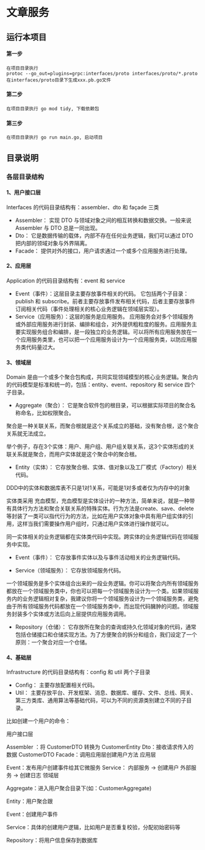 # 文章服务

## 运行本项目
#### 第一步
```
在项目目录执行
protoc --go_out=plugins=grpc:interfaces/proto interfaces/proto/*.proto
在interfaces/proto目录下生成xxx.pb.go文件
```

#### 第二步
```
在项目目录执行 go mod tidy, 下载依赖包
```

#### 第三步
```
在项目目录执行 go run main.go, 启动项目
```

## 目录说明

### 各层目录结构

#### 1、用户接口层
Interfaces 的代码目录结构有：assembler、dto 和 façade 三类

- Assembler： 实现 DTO 与领域对象之间的相互转换和数据交换。一般来说 Assembler 与 DTO 总是一同出现。
- Dto： 它是数据传输的载体，内部不存在任何业务逻辑，我们可以通过 DTO 把内部的领域对象与外界隔离。
- Facade： 提供对外的接口，用户请求通过一个或多个应用服务进行处理。

#### 2、应用层
Application 的代码目录结构有：event 和 service

- Event（事件）：这层目录主要存放事件相关的代码。
  它包括两个子目录：publish 和 subscribe。前者主要存放事件发布相关代码，后者主要存放事件订阅相关代码（事件处理相关的核心业务逻辑在领域层实现）。
- Service（应用服务）：这层的服务是应用服务。
  应用服务会对多个领域服务或外部应用服务进行封装、编排和组合，对外提供粗粒度的服务。应用服务主要实现服务组合和编排，是一段独立的业务逻辑。可以将所有应用服务放在一个应用服务类里，也可以把一个应用服务设计为一个应用服务类，以防应用服务类代码量过大。

#### 3、领域层
Domain 是由一个或多个聚合包构成，共同实现领域模型的核心业务逻辑。聚合内的代码模型是标准和统一的，包括：entity、event、repository 和 service 四个子目录。

- Aggregate（聚合）： 它是聚合软件包的根目录，可以根据实际项目的聚合名称命名，比如权限聚合。

聚合是一种关联关系，而聚合根就是这个关系成立的基础，没有聚合根，这个聚合关系就无法成立。

举个例子，存在3个实体：用户、用户组、用户组关联关系，这3个实体形成的关联关系就是聚合，而用户实体就是这个聚合中的聚合根。

- Entity（实体）： 它存放聚合根、实体、值对象以及工厂模式（Factory）相关代码。

DDD中的实体和数据库表不只是1对1关系，可能是1对多或者仅为内存中的对象

实体类采用 充血模型，充血模型是实体设计的一种方法，简单来说，就是一种带有具体行为方法和聚合关联关系的特殊实体。行为方法是create、save、delete等封装了一类可以指代行为的方法，比如在用户实体对象中具有用户组实体的引用，这样当我们需要操作用户组时，只通过用户实体进行操作就可以。

同一实体相关的业务逻辑都在实体类代码中实现。跨实体的业务逻辑代码在领域服务中实现。

- Event（事件）： 它存放事件实体以及与事件活动相关的业务逻辑代码。

- Service（领域服务）： 它存放领域服务代码。

一个领域服务是多个实体组合出来的一段业务逻辑。你可以将聚合内所有领域服务都放在一个领域服务类中，你也可以把每一个领域服务设计为一个类。如果领域服务内的业务逻辑相对复杂，我建议你将一个领域服务设计为一个领域服务类，避免由于所有领域服务代码都放在一个领域服务类中，而出现代码臃肿的问题。领域服务封装多个实体或方法后向上层提供应用服务调用。

- Repository（仓储）： 它存放所在聚合的查询或持久化领域对象的代码，通常包括仓储接口和仓储实现方法。为了方便聚合的拆分和组合，我们设定了一个原则：一个聚合对应一个仓储。

#### 4、基础层
Infrastructure 的代码目录结构有：config 和 util 两个子目录

- Config： 主要存放配置相关代码。
- Util： 主要存放平台、开发框架、消息、数据库、缓存、文件、总线、网关、第三方类库、通用算法等基础代码，可以为不同的资源类别建立不同的子目录。

比如创建一个用户的命令：

用户接口层

Assembler ：将 CustomerDTO 转换为 CustomerEntity
Dto：接收请求传入的数据 CustomerDTO
Facade：调用应用层创建用户方法
应用层

Event：发布用户创建事件给其它微服务
Service：
内部服务 -> 创建用户
外部服务 -> 创建日志
领域层

Aggregate：进入用户聚合目录下(如：CustomerAggregate)

Entity：用户聚合跟

Event：创建用户事件

Service：具体的创建用户逻辑，比如用户是否重复校验，分配初始密码等

Repository：将用户信息保存到数据库

